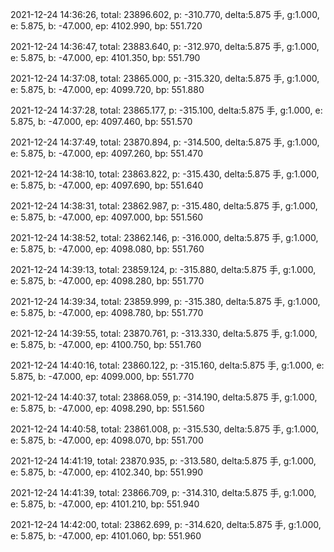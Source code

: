 2021-12-24 14:36:26, total: 23896.602, p: -310.770, delta:5.875 手, g:1.000, e: 5.875, b: -47.000, ep: 4102.990, bp: 551.720

2021-12-24 14:36:47, total: 23883.640, p: -312.970, delta:5.875 手, g:1.000, e: 5.875, b: -47.000, ep: 4101.350, bp: 551.790

2021-12-24 14:37:08, total: 23865.000, p: -315.320, delta:5.875 手, g:1.000, e: 5.875, b: -47.000, ep: 4099.720, bp: 551.880

2021-12-24 14:37:28, total: 23865.177, p: -315.100, delta:5.875 手, g:1.000, e: 5.875, b: -47.000, ep: 4097.460, bp: 551.570

2021-12-24 14:37:49, total: 23870.894, p: -314.500, delta:5.875 手, g:1.000, e: 5.875, b: -47.000, ep: 4097.260, bp: 551.470

2021-12-24 14:38:10, total: 23863.822, p: -315.430, delta:5.875 手, g:1.000, e: 5.875, b: -47.000, ep: 4097.690, bp: 551.640

2021-12-24 14:38:31, total: 23862.987, p: -315.480, delta:5.875 手, g:1.000, e: 5.875, b: -47.000, ep: 4097.000, bp: 551.560

2021-12-24 14:38:52, total: 23862.146, p: -316.000, delta:5.875 手, g:1.000, e: 5.875, b: -47.000, ep: 4098.080, bp: 551.760

2021-12-24 14:39:13, total: 23859.124, p: -315.880, delta:5.875 手, g:1.000, e: 5.875, b: -47.000, ep: 4098.280, bp: 551.770

2021-12-24 14:39:34, total: 23859.999, p: -315.380, delta:5.875 手, g:1.000, e: 5.875, b: -47.000, ep: 4098.780, bp: 551.770

2021-12-24 14:39:55, total: 23870.761, p: -313.330, delta:5.875 手, g:1.000, e: 5.875, b: -47.000, ep: 4100.750, bp: 551.760

2021-12-24 14:40:16, total: 23860.122, p: -315.160, delta:5.875 手, g:1.000, e: 5.875, b: -47.000, ep: 4099.000, bp: 551.770

2021-12-24 14:40:37, total: 23868.059, p: -314.190, delta:5.875 手, g:1.000, e: 5.875, b: -47.000, ep: 4098.290, bp: 551.560

2021-12-24 14:40:58, total: 23861.008, p: -315.530, delta:5.875 手, g:1.000, e: 5.875, b: -47.000, ep: 4098.070, bp: 551.700

2021-12-24 14:41:19, total: 23870.935, p: -313.580, delta:5.875 手, g:1.000, e: 5.875, b: -47.000, ep: 4102.340, bp: 551.990

2021-12-24 14:41:39, total: 23866.709, p: -314.310, delta:5.875 手, g:1.000, e: 5.875, b: -47.000, ep: 4101.210, bp: 551.940

2021-12-24 14:42:00, total: 23862.699, p: -314.620, delta:5.875 手, g:1.000, e: 5.875, b: -47.000, ep: 4101.060, bp: 551.960